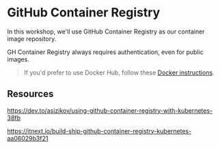 # GitHub Container Registry

In this workshop, we'll use GitHub Container Registry as our container image repository.

GH Container Registry always requires authentication, even for public images.



> If you'd prefer to use Docker Hub, follow these [Docker instructions](docker_hub.md). 

## Resources

https://dev.to/asizikov/using-github-container-registry-with-kubernetes-38fb

https://itnext.io/build-ship-github-container-registry-kubernetes-aa06029b3f21
